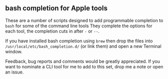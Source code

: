 ## bash completion for Apple tools

These are a number of scripts designed to add programmable completion to `bash` for
some of the command line tools 
They complete the options for each tool, the completion cuts in after `-` or `--`.

If you have installed bash completion using `brew` then drop the files
into `/usr/local/etc/bash_completion.d/` (or link them) and open a new Terminal window.

Feedback, bug reports and comments would be greatly appreciated. If you want to
nominate a CLI tool for me to add to this set, drop me a note or open an issue.